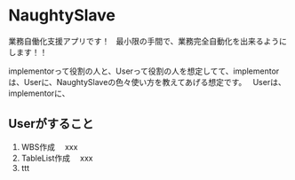 # NaughtySlave
業務自働化支援アプリです！  
最小限の手間で、業務完全自動化を出来るようにします！！  

implementorって役割の人と、Userって役割の人を想定してて、implementorは、Userに、NaughtySlaveの色々使い方を教えてあげる想定です。  
Userは、implementorに、


## Userがすること
1. WBS作成
　xxx
1. TableList作成
　xxx
1. ttt
